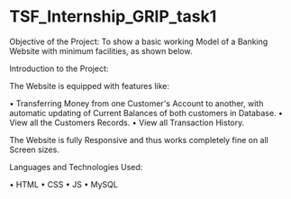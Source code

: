 # TSF_Internship_GRIP_task1

Objective of the Project:
To show a basic working Model of a Banking Website with minimum facilities, as shown below.

Introduction to the Project:

The Website is equipped with features like:

•	Transferring Money from one Customer's Account to another,
with automatic updating of Current Balances of both customers in Database.
•	View all the Customers Records.
•	View all Transaction History.

The Website is fully Responsive and thus works completely fine on all Screen sizes.

Languages and Technologies Used:

•	HTML
•	CSS
•	JS
•	MySQL

